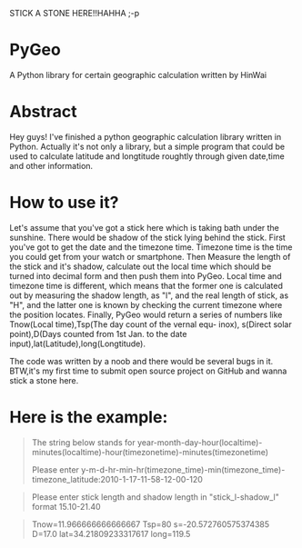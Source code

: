 STICK A STONE HERE!!HAHHA ;-p
# PyGeo
A Python library for certain geographic calculation written by HinWai

# Abstract
Hey guys! I've finished a python geographic calculation library written in Python.
Actually it's not only a library, but a simple program that could be used to calculate latitude and longtitude roughtly through
given date,time and other information.

# How to use it?
Let's assume that you've got a stick here which is taking bath under the sunshine. There would be shadow of the stick lying behind
the stick. First you've got to get the date and the timezone time. Timezone time is the time you could get from your watch or smartphone. Then  Measure the length of the stick and it's shadow, calculate out the local time which should be turned into decimal form 
and then push them into PyGeo. Local time and timezone time is different, which means that the former one is calculated out by measuring the shadow length, as "l", and the real length of stick, as "H", and the latter one is known by checking the current timezone 
where the position locates. Finally, PyGeo would return a series of numbers like Tnow(Local time),Tsp(The day count of the vernal equ-
inox), s(Direct solar point),D(Days counted from 1st Jan. to the date input),lat(Latitude),long(Longtitude). 

The code was written by a noob and there would be several bugs in it.
BTW,it's my first time to submit open source project on GitHub and wanna stick a stone here.

# Here is the example:


>The string below stands for year-month-day-hour(localtime)-minutes(localtime)-hour(timezonetime)-minutes(timezonetime)
>
>Please enter y-m-d-hr-min-hr(timezone_time)-min(timezone_time)-timezone_latitude:2010-1-17-11-58-12-00-120

>Please enter stick length and shadow length in "stick_l-shadow_l" format 15.10-21.40

>Tnow=11.966666666666667
>Tsp=80
>s=-20.572760575374385
>D=17.0
>lat=34.21809233317617
>long=119.5

